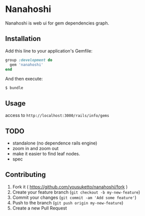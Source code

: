 # Nanahoshi

Nanahoshi is web ui for gem dependencies graph.

## Installation

Add this line to your application's Gemfile:

```ruby
group :development do
  gem 'nanahoshi'
end
```

And then execute:

    $ bundle

## Usage
access to ```http://localhost:3000/rails/info/gems```

## TODO
- standalone (no dependence rails engine)
- zoom in and zoom out
- make it easier to find leaf nodes.
- spec

## Contributing

1. Fork it ( https://github.com/yousuketto/nanahoshi/fork )
2. Create your feature branch (`git checkout -b my-new-feature`)
3. Commit your changes (`git commit -am 'Add some feature'`)
4. Push to the branch (`git push origin my-new-feature`)
5. Create a new Pull Request
